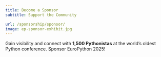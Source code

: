 ```yaml
---
title: Become a Sponsor
subtitle: Support the Community

url: /sponsorship/sponsor/
image: ep-sponsor-exhibit.jpg
---
```


Gain visibility and connect with **1,500 Pythonistas** at the world’s oldest Python conference. Sponsor EuroPython 2025!

